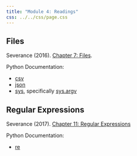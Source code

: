 ```yaml
---
title: "Module 4: Readings"
css: ../../css/page.css
---
```


## Files

Severance (2016). [Chapter 7: Files](https://www.py4e.com/html3/07-files).

Python Documentation:

* [csv](https://docs.python.org/3.7/library/csv.html)
* [json](https://docs.python.org/3.7/library/json.html)
* [sys](https://docs.python.org/3.7/library/sys.html), specifically [sys.argv](https://docs.python.org/3.7/library/sys.html#sys.argv)

## Regular Expressions

Severance (2017). [Chapter 11: Regular Expressions](https://www.py4e.com/html3/11-regex)

Python Documentation:

* [re](https://docs.python.org/3.7/library/re.html)

